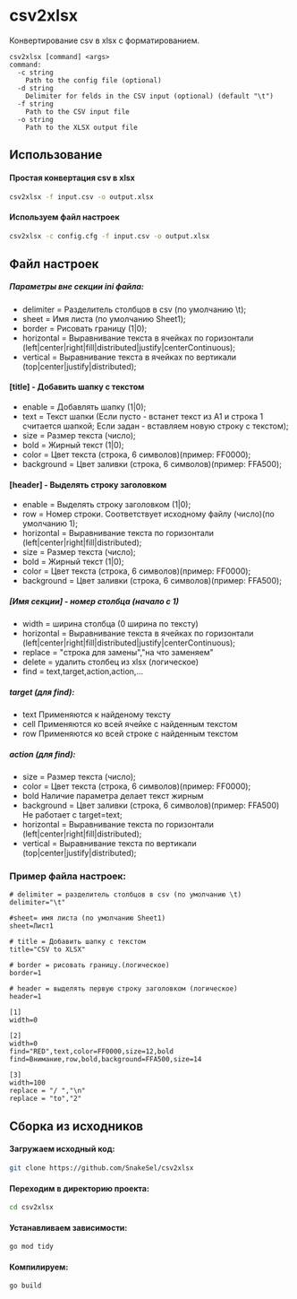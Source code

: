 # csv2xlsx

Конвертирование csv в xlsx с форматированием.

```
csv2xlsx [command] <args>
command:
  -c string
    Path to the config file (optional)
  -d string
    Delimiter for felds in the CSV input (optional) (default "\t")
  -f string
    Path to the CSV input file
  -o string
    Path to the XLSX output file
```
## Использование
#### Простая конвертация csv в xlsx
```sh
csv2xlsx -f input.csv -o output.xlsx
```
#### Используем файл настроек
```sh
csv2xlsx -c config.cfg -f input.csv -o output.xlsx
```
## Файл настроек
##### Параметры вне секции ini файла:
 - delimiter = Разделитель столбцов в csv (по умолчанию \t);
 - sheet = Имя листа (по умолчанию Sheet1);
 - border = Рисовать границу (1|0);
 - horizontal = Выравнивание текста в ячейках по горизонтали (left|center|right|fill|distributed|justify|centerContinuous);
 - vertical = Выравнивание текста в ячейках по вертикали (top|center|justify|distributed);

#### [title] - Добавить шапку с текстом
 - enable = Добавлять шапку (1|0);
 - text = Текст шапки (Если пусто - встанет текст из A1 и строка 1 считается шапкой; Если задан - вставляем новую строку с текстом);
 - size = Размер текста (число);
 - bold = Жирный текст (1|0);
 - color = Цвет текста (строка, 6 символов)(пример: FF0000);
 - background = Цвет заливки (строка, 6 символов)(пример: FFA500);

#### [header] - Выделять строку заголовком
 - enable = Выделять строку заголовком (1|0);
 - row = Номер строки. Соответствует исходному файлу (число)(по умолчанию 1);
 - horizontal = Выравнивание текста по горизонтали (left|center|right|fill|distributed);
 - size = Размер текста (число);
 - bold = Жирный текст (1|0);
 - color = Цвет текста (строка, 6 символов)(пример: FF0000);
 - background = Цвет заливки (строка, 6 символов)(пример: FFA500);

##### [Имя секции] - номер столбца (начало с 1)
 - width = ширина столбца (0 ширина по тексту)
 - horizontal = Выравнивание текста в ячейках по горизонтали (left|center|right|fill|distributed|justify|centerContinuous);
 - replace = "строка для замены","на что заменяем"
 - delete = удалить столбец из xlsx (логическое)
 - find = text,target,action,action,...
##### target (для find):
 - text Применяются к найденому тексту
 - cell Применяются ко всей ячейке с найденным текстом
 - row Применяются ко всей строке с найденным текстом
##### action (для find):
  - size = Размер текста (число);
  - color = Цвет текста (строка, 6 символов)(пример: FF0000);
  - bold Наличие параметра делает текст жирным
  - background = Цвет заливки (строка, 6 символов)(пример: FFA500) Не работает с target=text;
  - horizontal = Выравнивание текста по горизонтали (left|center|right|fill|distributed);
  - vertical = Выравнивание текста по вертикали (top|center|justify|distributed);

### Пример файла настроек:
```
# delimiter = разделитель столбцов в csv (по умолчанию \t)
delimiter="\t"

#sheet= имя листа (по умолчанию Sheet1)
sheet=Лист1

# title = Добавить шапку с текстом
title="CSV to XLSX"

# border = рисовать границу.(логическое)
border=1

# header = выделять первую строку заголовком (логическое)
header=1

[1]
width=0

[2]
width=0
find="RED",text,color=FF0000,size=12,bold
find=Внимание,row,bold,background=FFA500,size=14

[3]
width=100
replace = "/ ","\n"
replace = "to","2"
```

## Сборка из исходников
#### Загружаем исходный код:
```sh
git clone https://github.com/SnakeSel/csv2xlsx
```
#### Переходим в директорию проекта:
```sh
cd csv2xlsx
```
#### Устанавливаем зависимости:
```sh
go mod tidy
```
#### Компилируем:
```sh
go build
```

